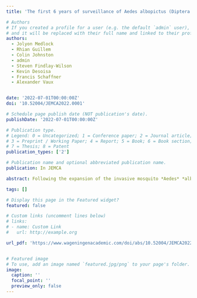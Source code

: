 ```yaml
---
title: 'The first 6 years of surveillance of Aedes albopictus (Diptera: Culicidae) in Gibraltar'

# Authors
# If you created a profile for a user (e.g. the default `admin` user), write the username (folder name) here
# and it will be replaced with their full name and linked to their profile.
authors:
  - Jolyon Medlock
  - Rhian Guillem
  - Colin Johnston
  - admin
  - Steven Findlay-Wilson
  - Kevin Desoisa
  - Francis Schaffner
  - Alexander Vaux


date: '2022-07-01T00:00:00Z'
doi: '10.52004/JEMCA2022.0001'

# Schedule page publish date (NOT publication's date).
publishDate: '2022-07-01T00:00:00Z'

# Publication type.
# Legend: 0 = Uncategorized; 1 = Conference paper; 2 = Journal article;
# 3 = Preprint / Working Paper; 4 = Report; 5 = Book; 6 = Book section;
# 7 = Thesis; 8 = Patent
publication_types: ['2']

# Publication name and optional abbreviated publication name.
publication: In JEMCA

abstract: Following the expansion of the invasive mosquito *Aedes* *albopictus* (Diptera, Culicidae) through Spain along the Mediterranean coast, mosquito surveillance was established in Gibraltar in 2016. This paper reports on the first detection of *Ae*. *albopictus* in Gibraltar in 2017 as well as subsequent efforts to monitor the establishment of the species, including longitudinal data over several years since 2018, and results of a snapshot survey in 2021 on adult mosquito density. *Aedes* *albopictus* has become established across most of Gibraltar, with defined seasonality from August to October, slightly later than the peak in *Culex* *pipiens* densities. The larval habitats for Ae. albopictus remain largely enigmatic. Mosquito samples tested for chikungunya and West Nile virus were all found to be negative, and this paper includes recommendations for future control efforts and infectious disease risk assessment.

tags: []

# Display this page in the Featured widget?
featured: false

# Custom links (uncomment lines below)
# links:
# - name: Custom Link
#   url: http://example.org

url_pdf: 'https://www.wageningenacademic.com/doi/abs/10.52004/JEMCA2022.0001'


# Featured image
# To use, add an image named `featured.jpg/png` to your page's folder.
image:
  caption: ''
  focal_point: ''
  preview_only: false
---
```

